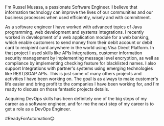 I'm Russel Musasa, a passionate Software Engineer. I believe that information technology can improve the lives of our communities and our business processes when used efficiently, wisely and with commitment.

As a software engineer I have worked with advanced topics of Java programming, web development and systems Integrations. I recently worked in development of a web application module for a web banking, which enable customers to send money from their debit account or debit card to recipient card anywhere in the world using Visa Direct Platform. In that project I used skills like APIs Integrations, customer information security management by implementing message level encryption, as well as compliance by implementing checking feature for blacklisted names. I also support Integrations with partner's systems using emerging technologies like REST/SOAP APIs. This is just some of many others projects and activities I have been working on. The goal is as always to make customer's life easier and bring profit to the companies I have been working for, and I'm ready to discuss on those fantastic projects details.

Acquiring DevOps skills has been definitely one of the big steps of my career as a software engineer, and for me the next step of my career is to get a role as a DevOps Engineer.

#ReadyForAutomation😊
